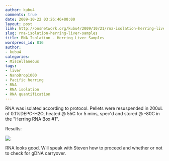 ```yaml
---
author: kubu4
comments: true
date: 2009-10-22 03:26:46+00:00
layout: post
link: http://onsnetwork.org/kubu4/2009/10/21/rna-isolation-herring-liver-samples/
slug: rna-isolation-herring-liver-samples
title: RNA Isolation - Herring Liver Samples
wordpress_id: 816
author:
- kubu4
categories:
- Miscellaneous
tags:
- liver
- NanoDrop1000
- Pacific herring
- RNA
- RNA isolation
- RNA quantification
---
```


RNA was isolated according to protocol. Pellets were resuspended in 200uL of 0.1%DEPC-H2O, heated @ 55C for 5 mins, spec'd and stored @ -80C in the "Herring RNA Box #1".

Results:

![](http://eagle.fish.washington.edu/Arabidopsis/RNA%20Spec%20Readings/20091021%20RNA%20SJW.jpg)

RNA looks good. Will speak with Steven how to proceed and whether or not to check for gDNA carryover.
